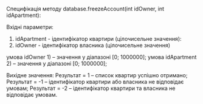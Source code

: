Специфікація методу database.freezeAccount(int idOwner, int idApartment):

Вхідні параметри:
  1) idApartment - ідентифікатор квартири (цілочисельне значення):
  2) idOwner - ідентифікатор власника (цілочисельне значення)

  умова idOwner
    1) – значення у діапазоні [0; 1000000];
  умова idApartment
    2) – значення у діапазоні [0; 1000000];

Вихідне значення:
  Результат = 1 – список квартир успішно отримано;
  Результат = -1 – ідентифікатор квартири або власника не відповідає умовам;
  Результат = -2 – ідентифікатор квартири та власника не відповідає умовам.
